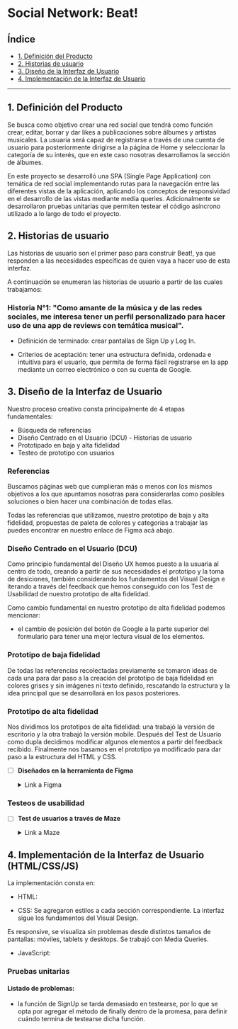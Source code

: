 # Social Network: Beat!

## Índice

* [1. Definición del Producto](#1-definicion-del-producto)
* [2. Historias de usuario](#2-resumen-del-proyecto)
* [3. Diseño de la Interfaz de Usuario](#3-objetivos-de-aprendizaje)
* [4. Implementación de la Interfaz de Usuario](#4-implementacion-de-la-interfaz-de-usuario)


***

## 1. Definición del Producto

Se busca como objetivo crear una red social que tendrá como función crear, editar, borrar y dar likes a publicaciones sobre álbumes y artistas musicales. La usuaria será capaz de registrarse a través de una cuenta de usuario para posteriormente dirigirse a la página de Home y seleccionar la categoría de su interés, que en este caso nosotras desarrollamos la sección de álbumes.

En este proyecto se desarrolló una SPA (Single Page Application) con temática de red social implementando rutas para la navegación entre las diferentes vistas de la aplicación, aplicando los conceptos de responsividad en el desarrollo de las vistas mediante media queries. Adicionalmente se desarrollaron pruebas unitarias que permiten testear el código asíncrono utilizado a lo largo de todo el proyecto.


## 2. Historias de usuario

Las historias de usuario son el primer paso para construir Beat!, ya que responden a las necesidades específicas de quien vaya a hacer uso de esta interfaz.

A continuación se enumeran las historias de usuario a partir de las cuales trabajamos:

### Historia N°1: "Como amante de la música y de las redes sociales, me interesa tener un perfil personalizado para hacer uso de una app de reviews con temática musical".

* Definición de terminado: crear pantallas de Sign Up y Log In.

* Criterios de aceptación: tener una estructura definida, ordenada e intuitiva para el usuario, que permita de forma fácil registrarse en la app mediante un correo electrónico o con su cuenta de Google.


## 3. Diseño de la Interfaz de Usuario

Nuestro proceso creativo consta principalmente de 4 etapas fundamentales:

* Búsqueda de referencias
* Diseño Centrado en el Usuario (DCU) - Historias de usuario
* Prototipado en baja y alta fidelidad
* Testeo de prototipo con usuarios

### Referencias

Buscamos páginas web que cumplieran más o menos con los mismos objetivos a los que apuntamos nosotras para considerarlas como posibles soluciones o bien hacer una combinación de todas ellas.

Todas las referencias que utilizamos, nuestro prototipo de baja y alta fidelidad, propuestas de paleta de colores y categorías a trabajar las puedes encontrar en nuestro enlace de Figma acá abajo.

[](https://www.figma.com/file/5Mz2YzPSWjcehDhmdzUA8T/Social-Network?node-id=0%3A1&t=aMKunrqXa3NXOZzB-0)

### Diseño Centrado en el Usuario (DCU)

Como principio fundamental del Diseño UX hemos puesto a la usuaria al centro de todo, creando a partir de sus necesidades el prototipo y la toma de desiciones, también considerando los fundamentos del Visual Design e iterando a través del feedback que hemos conseguido con los Test de Usabilidad de nuestro prototipo de alta fidelidad.

Como cambio fundamental en nuestro prototipo de alta fidelidad podemos mencionar:

* el cambio de posición del botón de Google a la parte superior del formulario para tener una mejor lectura visual de los elementos.


### Prototipo de baja fidelidad

  De todas las referencias recolectadas previamente se tomaron ideas de cada una para dar paso a la creación del prototipo de baja fidelidad en colores grises y sin imágenes ni texto definido, rescatando la estructura y la idea principal que se desarrollará en los pasos posteriores.

### Prototipo de alta fidelidad

  Nos dividimos los prototipos de alta fidelidad: una trabajó la versión de escritorio y la otra trabajó la versión mobile.
  Después del Test de Usuario como dupla decidimos modificar algunos elementos a partir del feedback recibido.
  Finalmente nos basamos en el prototipo ya modificado para dar paso a la estructura del HTML y CSS.

- [ ] **Diseñados en la herramienta de Figma**

  <details><summary>Link a Figma</summary><p>

  * [link a Figma](https://www.figma.com/file/5Mz2YzPSWjcehDhmdzUA8T/Social-Network?node-id=0%3A1&t=aMKunrqXa3NXOZzB-0)
</p></details>

### Testeos de usabilidad

- [ ] **Test de usuarios a través de Maze**

  <details><summary>Link a Maze</summary><p>

  * [Link a los resultados del test de usuario interactivo](https://app.maze.co/projects/140751886/mazes/140751888/results)
</p></details>


## 4. Implementación de la Interfaz de Usuario (HTML/CSS/JS)

La implementación consta en:

* HTML: 

* CSS: Se agregaron estilos a cada sección correspondiente. La interfaz sigue los fundamentos del Visual Design.

Es responsive, se visualiza sin problemas desde distintos tamaños de pantallas: móviles, tablets y desktops. Se trabajó con Media Queries.

* JavaScript: 


### Pruebas unitarias

#### Listado de problemas:

* la función de SignUp se tarda demasiado en testearse, por lo que se opta por agregar el método de finally dentro de la promesa, para definir cuándo termina de testearse dicha función.
